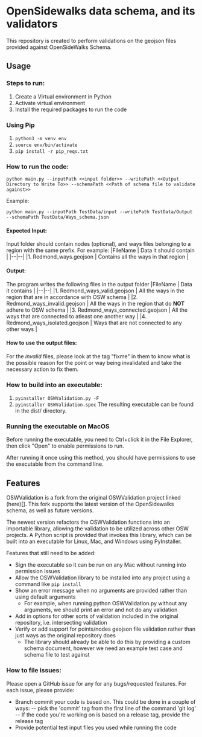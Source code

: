 # OpenSidewalks data schema, and its validators

This repository is created to perform validations on the geojson files provided against OpenSideWalks Schema.

## Usage

### Steps to run:

1. Create a Virtual environment in Python
2. Activate virtual environment
3. Install the required packages to run the code

 
### Using Pip
1.  `python3 -m venv env`
2.  `source env/bin/activate`
3.  `pip install -r pip_reqs.txt`

### How to run the code:

  `python main.py --inputPath <<input folder>> --writePath <<Output Directory to Write To>> --schemaPath <<Path of schema file to validate against>>`

Example:

`python main.py --inputPath TestData/input --writePath TestData/Output --schemaPath TestData/Ways_schema.json`

####  Expected Input:
Input folder should contain nodes (optional), and ways files belonging to a region with the same prefix.   For example:
|FileName  | Data it should contain |
|--|--|
|1. Redmond_ways.geojson   | Contains all the ways in that region |

#### Output:
The program writes the following files in the output folder
|FileName  | Data it contains |
|--|--|
|1. Redmond_ways_valid.geojson   | All the ways in the region that are in accordance with OSW schema |
|2. Redmond_ways_invalid.geojson | All the ways in the region that do **NOT** adhere to OSW schema |
|3. Redmond_ways_connected.geojson | All the ways that are connected to atleast one another way |
|4. Redmond_ways_isolated.geojson | Ways that are not connected to any other ways |

#### How to use the output files:

For the *invalid* files, please look at the tag "fixme" in them to know what is the possible reason for the point or way being invalidated and take the necessary action to fix them.  

### How to build into an executable:

1. `pyinstaller OSWValidation.py -F`
2. `pyinstaller OSWValidation.spec`
The resulting executable can be found in the dist/ directory.

### Running the executable on MacOS
Before running the executable, you need to Ctrl+click it in the File Explorer, then click "Open" to enable permissions to run.

After running it once using this method, you should have permissions to use the executable from the command line.

## Features
OSWValidation is a fork from the original OSWValidation project linked (here)[]. This fork supports the latest version of the OpenSidewalks schema, as well as future versions.

The newest version refactors the OSWValidation functions into an importable library, allowing the validation to be utilized across other OSW projects. A Python script is provided that invokes this library, which can be built into an executable for Linux, Mac, and Windows using PyInstaller.

Features that still need to be added:
- Sign the executable so it can be run on any Mac without running into permission issues
- Allow the OSWValidation library to be installed into any project using a command like `pip install`
- Show an error message when no arguments are provided rather than using default arguments
  - For example, when running python OSWValidation.py without any arguments, we should print an error and not do any validation
- Add in options for other sorts of validation included in the original repository, i.e. intersecting validation
- Verify or add support for points/nodes geojson file validation rather than just ways as the original repository does
  - The library should already be able to do this by providing a custom schema document, however we need an example test case and schema file to test against

### How to file issues:

Please open a GitHub issue for any for any bugs/requested features. For each issue, please provide:
 - Branch commit your code is based on. This could be done in a couple of ways:
  -- pick the 'commit' tag from the first line of the command 'git log' 
  -- If the code you're working on is based on a release tag, provide the release tag 
- Provide potential test input files you used while running the code
